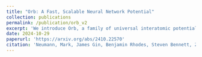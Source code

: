 ```yaml
---
title: "Orb: A Fast, Scalable Neural Network Potential"
collection: publications
permalink: /publication/orb_v2
excerpt: 'We introduce Orb, a family of universal interatomic potentials for atomistic modelling of materials. Orb models are 3-6 times faster than existing universal potentials, stable under simulation for a range of out of distribution materials and, upon release, represented a 31% reduction in error over other methods on the Matbench Discovery benchmark. We explore several aspects of foundation model development for materials, with a focus on diffusion pretraining. We evaluate Orb as a model for geometry optimization, Monte Carlo and molecular dynamics simulations.'
date: 2024-10-29
paperurl: 'https://arxiv.org/abs/2410.22570'
citation: 'Neumann, Mark, James Gin, Benjamin Rhodes, Steven Bennett, Zhiyi Li, Hitarth Choubisa, Arthur Hussey, and Jonathan Godwin. "Orb: A fast, scalable neural network potential." arXiv preprint arXiv:2410.22570 (2024).'
---
```


